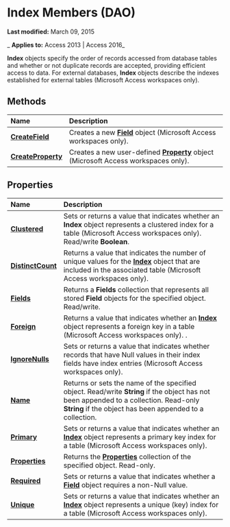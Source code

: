 
# Index Members (DAO)

 **Last modified:** March 09, 2015

 _ **Applies to:** Access 2013 | Access 2016_

 **Index** objects specify the order of records accessed from database tables and whether or not duplicate records are accepted, providing efficient access to data. For external databases, **Index** objects describe the indexes established for external tables (Microsoft Access workspaces only).


## Methods



|**Name**|**Description**|
|:-----|:-----|
|**[CreateField](fc82b785-8768-b144-a2a4-c1f1798865a6.md)**|Creates a new  **[Field](47282ce2-9b49-ccf9-ad37-c4bb25cfd037.md)** object (Microsoft Access workspaces only).|
|**[CreateProperty](712bccd2-c8a8-cc96-6f77-6d93d92320d9.md)**|Creates a new user-defined  **[Property](a1ecb0db-bb93-a7b5-23c3-0b73f275dfe0.md)** object (Microsoft Access workspaces only).|

## Properties



|**Name**|**Description**|
|:-----|:-----|
|**[Clustered](dd0876a9-b7fe-c8c8-e675-5ed758ce5bd3.md)**|Sets or returns a value that indicates whether an  **Index** object represents a clustered index for a table (Microsoft Access workspaces only). Read/write **Boolean**.|
|**[DistinctCount](24cb7247-76b4-1fce-c3c4-892f16634eff.md)**|Returns a value that indicates the number of unique values for the  **[Index](92c32cad-ec8a-1243-1d18-83f50b269ecb.md)** object that are included in the associated table (Microsoft Access workspaces only).|
|**[Fields](c79adede-361f-c0eb-13a1-18625bd9141f.md)**|Returns a  **Fields** collection that represents all stored **Field** objects for the specified object. Read/write.|
|**[Foreign](81272436-a506-4b72-fd28-2d68e76d6d9b.md)**|Returns a value that indicates whether an  **[Index](92c32cad-ec8a-1243-1d18-83f50b269ecb.md)** object represents a foreign key in a table (Microsoft Access workspaces only). .|
|**[IgnoreNulls](f49f17b8-d7c1-18ab-07a8-e1be61488519.md)**|Sets or returns a value that indicates whether records that have Null values in their index fields have index entries (Microsoft Access workspaces only).|
|**[Name](83cb72c8-068a-229d-c95d-ba16567505c5.md)**|Returns or sets the name of the specified object. Read/write  **String** if the object has not been appended to a collection. Read-only **String** if the object has been appended to a collection.|
|**[Primary](90eda1cb-cf7f-9682-9b74-81c27a37af16.md)**|Sets or returns a value that indicates whether an  **[Index](92c32cad-ec8a-1243-1d18-83f50b269ecb.md)** object represents a primary key index for a table (Microsoft Access workspaces only).|
|**[Properties](88990fdf-75a4-f750-ba3a-e26f11155a89.md)**|Returns the  **[Properties](cd07184a-a261-29c9-542f-bc2eff6f4af6.md)** collection of the specified object. Read-only.|
|**[Required](ec8fafc4-8155-c48e-b3c8-2d9be425175a.md)**|Sets or returns a value that indicates whether a  **[Field](47282ce2-9b49-ccf9-ad37-c4bb25cfd037.md)** object requires a non-Null value.|
|**[Unique](a4486da5-8a1a-b4fc-0e07-e65cd2e726f6.md)**|Sets or returns a value that indicates whether an  **[Index](92c32cad-ec8a-1243-1d18-83f50b269ecb.md)** object represents a unique (key) index for a table (Microsoft Access workspaces only).|
